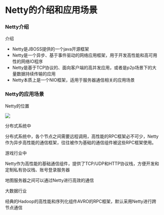 # Netty的介绍和应用场景

### Netty介绍

介绍

-   Netty是JBOSS提供的一个java开源框架
-   Netty是一个异步、基于事件驱动的网络应用框架，用于开发高性能和高可用性的网络IO程序
-   Netty是基于TCP协议的、面向客户端的高并发应用，或者是p2p场景下的大量数据持续传输的应用
-   Netty本质上是一个NIO框架，适用于服务器通信相关的应用场景

### Netty的应用场景

Netty的位置

![](https://notes-pic-cjs.oss-cn-chengdu.aliyuncs.com/obsidian/image_ikzffPoW8E.png)

分布式系统中

分布式系统中，各个节点之间需要远程调用，高性能的RPC框架必不可少，Netty作为异步高性能的通信框架，往往被作为基础的通信组件被这些RPC框架使用。

游戏行业中

Netty作为高性能的基础通信组件，提供了TCP/UDP和HTTP协议栈，方便开发和定制私有协议栈、账号登录服务器

地图服务器之间可以通过Netty进行高效的通信

大数据行业

经典的Hadoop的高性能和序列化组件AVRO的RPC框架，默认采用Netty进行跨节点通信
